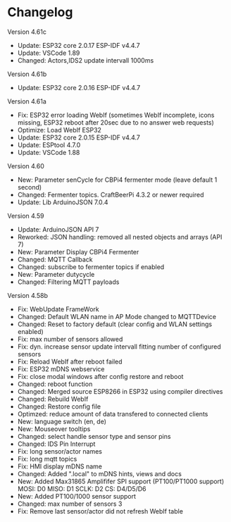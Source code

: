 # Changelog

Version 4.61c

- Update:     ESP32 core 2.0.17 ESP-IDF v4.4.7
- Update:     VSCode 1.89
- Changed:    Actors,IDS2 update intervall 1000ms

Version 4.61b

- Update:     ESP32 core 2.0.16 ESP-IDF v4.4.7

Version 4.61a

- Fix:        ESP32 error loading WebIf (sometimes WebIf incomplete, icons missing, ESP32 reboot after 20sec due to no answer web requests)
- Optimize:   Load WebIf ESP32
- Update:     ESP32 core 2.0.15 ESP-IDF v4.4.7
- Update:     ESPtool 4.7.0
- Update:     VSCode 1.88

Version 4.60

- New:        Parameter senCycle for CBPi4 fermenter mode (leave default 1 second)
- Changed:    Fermenter topics. CraftBeerPi 4.3.2 or newer required
- Update:     Lib ArduinoJSON 7.0.4

Version 4.59

- Update:     ArduinoJSON API 7
- Reworked:   JSON handling: removed all nested objects and arrays (API 7)
- New:        Parameter Display CBPi4 Fermenter
- Changed:    MQTT Callback
- Changed:    subscribe to fermenter topics if enabled
- New:        Parameter dutycycle
- Changed:    Filtering MQTT payloads

Version 4.58b

- Fix:        WebUpdate FrameWork
- Changed:    Default WLAN name in AP Mode changed to MQTTDevice
- Changed:    Reset to factory default (clear config and WLAN settings enabled)
- Fix:        max number of sensors allowed
- Fix:        dyn. increase sensor update intervall fitting number of configured sensors
- Fix:        Reload WebIf after reboot failed
- Fix:        ESP32 mDNS webservice
- Fix:        close modal windows after config restore and reboot
- Changed:    reboot function
- Changed:    Merged source ESP8266 in ESP32 using compiler directives
- Changed:    Rebuild WebIf
- Changed:    Restore config file
- Optimzed:   reduce amount of data transfered to connected clients
- New:        language switch (en, de)
- New:        Mouseover tooltips
- Changed:    select handle sensor type and sensor pins
- Changed:    IDS Pin Interrupt
- Fix:        long sensor/actor names
- Fix:        long mqtt topics
- Fix:        HMI display mDNS name
- Changed:    Added ".local" to mDNS hints, views and docs
- New:        Added Max31865 Amplififer SPI support (PT100/PT1000 support) MOSI: D0 MISO: D1 SCLK: D2 CS: D4/D5/D6
- New:        Added PT100/1000 sensor support
- Changed:    max number of sensors 3
- Fix:        Remove last sensor/actor did not refresh WebIf table
